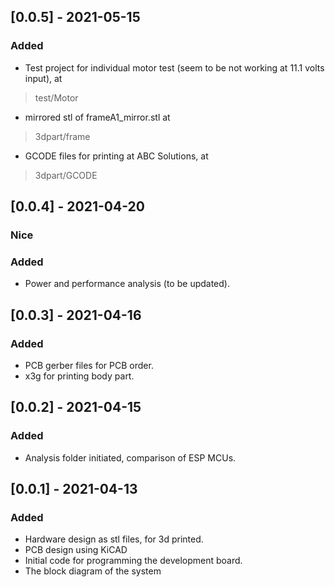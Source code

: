 ## [0.0.5] - 2021-05-15

### Added
- Test project for individual motor test (seem to be not working at 11.1 volts input), at
> test/Motor
- mirrored stl of frameA1_mirror.stl at 
> 3dpart/frame
- GCODE files for printing at ABC Solutions, at
> 3dpart/GCODE


## [0.0.4] - 2021-04-20

### Nice
### Added
- Power and performance analysis (to be updated). 

## [0.0.3] - 2021-04-16

### Added

- PCB gerber files for PCB order.
- x3g for printing body part.

## [0.0.2] - 2021-04-15

### Added

- Analysis folder initiated, comparison of ESP MCUs.

## [0.0.1] - 2021-04-13

### Added

- Hardware design as stl files, for 3d printed.
- PCB design using KiCAD
- Initial code for programming the development board.
- The block diagram of the system
